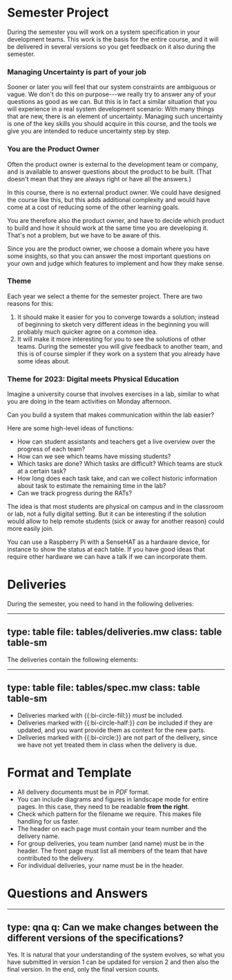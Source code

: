 # Semester Project

During the semester you will work on a system specification in your development teams. 
This work is the basis for the entire course, and it will be delivered in several versions so you get feedback on it also during the semester.


### Managing Uncertainty is part of your job

Sooner or later you will feel that our system constraints are ambiguous or vague. We don't do this on purpose---we really try to answer any of your questions as good as we can. But this is in fact a similar situation that you will experience in a real system development scenario: With many things that are new, there is an element of uncertainty. Managing such uncertainty is one of the key skills you should acquire in this course, and the tools we give you are intended to reduce uncertainty step by step.


### You are the Product Owner

Often the product owner is external to the development team or company, and is available to answer questions about the product to be built. (That doesn't mean that they are always right or have all the answers.)

In this course, there is no external product owner. We could have designed the course like this, but this adds additional complexity and would have come at a cost of reducing some of the other learning goals. 

You are therefore also the product owner, and have to decide which product to build and how it should work at the same time you are developing it. That's not a problem, but we have to be aware of this.

Since you are the product owner, we choose a domain where you have some insights, so that you can answer the most important questions on your own and judge which features to implement and how they make sense.


### Theme

Each year we select a theme for the semester project. There are two reasons for this: 

1. It should make it easier for you to converge towards a solution; instead of beginning to sketch very different ideas in the beginning you will probably much quicker agree on a common idea.
2. It will make it more interesting for you to see the solutions of other teams. During the semester you will give feedback to another team, and this is of course simpler if they work on a system that you already have some ideas about.


### Theme for 2023: Digital meets Physical Education

Imagine a university course that involves exercises in a lab, similar to what you are doing in the team activities on Monday afternoon. 

Can you build a system that makes communication within the lab easier? 

Here are some high-level ideas of functions:

- How can student assistants and teachers get a live overview over the progress of each team?
- How can we see which teams have missing students?
- Which tasks are done? Which tasks are difficult? Which teams are stuck at a certain task?
- How long does each task take, and can we collect historic information about task to estimate the remaining time in the lab?
- Can we track progress during the RATs?

The idea is that most students are physical on campus and in the classroom or lab, not a fully digital setting. But it can be interesting if the solution would allow to help remote students (sick or away for another reason) could more easily join. 

You can use a Raspberry Pi with a SenseHAT as a hardware device, for instance to show the status at each table. If you have good ideas that require other hardware we can have a talk if we can incorporate them. 


# Deliveries

During the semester, you need to hand in the following deliveries: 

---
type: table
file: tables/deliveries.mw
class: table table-sm 
---


The deliveries contain the following elements:

---
type: table
file: tables/spec.mw
class: table table-sm
---


- Deliveries marked with {{:bi-circle-fill:}} *must* be included. 
- Deliveries marked with {{:bi-circle-half:}} *can* be included if they are updated, and you want provide them as context for the new parts.
- Deliveries marked with {{:bi-circle:}} are not part of the delivery, since we have not yet treated them in class when the delivery is due.

# Format and Template 


- All delivery documents must be in *PDF* format. 
- You can include diagrams and figures in landscape mode for entire pages. In this case, they need to be readable **from the right**. 
- Check which pattern for the filename we require. This makes file handling for us faster.
- The header on each page must contain your team number and the delivery name.
- For group deliveries, you team number (and name) must be in the header. The front page must list all members of the team that have contributed to the delivery.
- For individual deliveries, your name must be in the header.



# Questions and Answers

---
type: qna
q: Can we make changes between the different versions of the specifications?
---
Yes. It is natural that your understanding of the system evolves, so what you have submitted in version 1 can be updated for version 2 and then also the final version. In the end, only the final version counts.
  